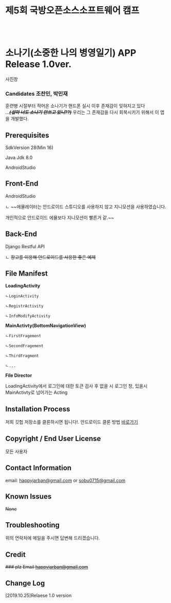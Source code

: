 # 제5회 국방오픈소스소프트웨어 캠프
<br/><br/>

# 소나기(소중한 나의 병영일기)  APP Release 1.0ver.

사진창 

### Candidates 조찬민, 박민재 
훈련병 시절부터 적어온 소나기가 핸드폰 실시 이후 존재감이 잊혀지고 있다<br>...*****~~(설마 너도 소나기 안쓰고 있니??)~~*****
우리는 그 존재감을 다시 회복시키기 위해서 이 앱을 개발했다.

## Prerequisites
  SdkVersion 28(Min 16)
  
  Java Jdk 8.0
  
  AndroidStudio

## Front-End

  AndroidStudio
	
	
  ㄴ ~~에뮬레이터는 안드로이드 스튜디오를 사용하지 않고 지니모션을 사용하였습니다. 
  
  
  개인적으로 안드로이드 에뮬보다 지니모션이 빨른거 같.~~


## Back-End

  Django Restful API 
	
	
  ㄴ ~~장고를 이용해 안드로이드를 사용한 좋은 예제~~
  
 
  
## File Manifest

**LoadingActivity**

 	ㄴLoginActivity
 
 	ㄴRegistrActivity
 
 	ㄴInfoModifyActivity
 
 
 **MainActivty(BottomNavigationView)**
 
 	ㄴFirstFragement
 
 	ㄴSecondFragement
 
 	ㄴThirdFragment
 
 	ㄴ...
  
  **File Director**

   LoadingActivity에서 로그인에 대한 토큰 검사 후 없을 시 로그인 창, 있을시 MainActivty로 넘어가는 Acting


## Installation Process
   저희 깃헙 저장소를 클론하시면 됩니다!. 
   안드로이드 클론 방법 [바로가기](https://webnautes.tistory.com/1175)
   
   
 ## Copyright / End User License
   모든 사용자
   
 ## Contact Information
  email: happyjarban@gmail.com or sobu0715@gmail.com
   
   
 ## Known Issues
  ~~None~~
 
 
## Troubleshooting
 위의 연락처에 메일을 주시면 답변해 드리겠습니다.

## Credit
  ~~### plz Email happyjarban@gmail.com~~
  
## Change Log
 [2019.10.25]Relaese 1.0 version 
